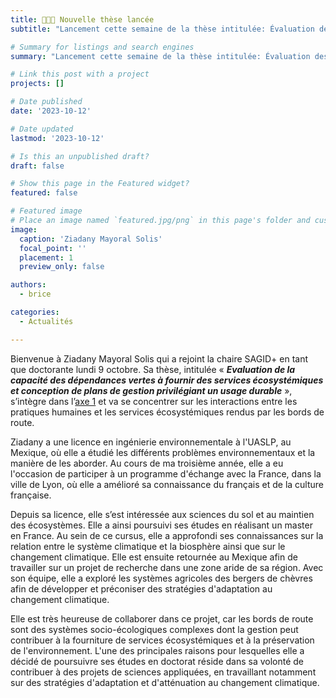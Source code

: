 ```yaml
---
title: 👩🏻‍🏫 Nouvelle thèse lancée 
subtitle: "Lancement cette semaine de la thèse intitulée: Évaluation des services écosystémiques rendus par les bords de route."

# Summary for listings and search engines
summary: "Lancement cette semaine de la thèse intitulée: Évaluation des services écosystémiques rendus par les bords de route."

# Link this post with a project
projects: []

# Date published
date: '2023-10-12'

# Date updated
lastmod: '2023-10-12'

# Is this an unpublished draft?
draft: false

# Show this page in the Featured widget?
featured: false

# Featured image
# Place an image named `featured.jpg/png` in this page's folder and customize its options here.
image:
  caption: 'Ziadany Mayoral Solis'
  focal_point: ''
  placement: 1
  preview_only: false

authors:
  - brice

categories:
  - Actualités

---
```



Bienvenue à Ziadany Mayoral Solis qui a rejoint la chaire SAGID+ en tant que doctorante lundi 9 octobre.  Sa thèse, intitulée « ***Evaluation de la capacité des dépendances vertes à fournir des services écosystémiques et conception de plans de gestion privilégiant un usage durable*** », s’intègre dans l’[axe 1](/SAGID/axe-1/) et va se concentrer sur les interactions entre les pratiques humaines et les services écosystémiques rendus par les bords de route.

Ziadany a une licence en ingénierie environnementale à l'UASLP, au Mexique, où elle a étudié les différents problèmes environnementaux et la manière de les aborder. Au cours de ma troisième année, elle a eu l'occasion de participer à un programme d'échange avec la France, dans la ville de Lyon, où elle a amélioré sa connaissance du français et de la culture française.

Depuis sa licence, elle s’est intéressée aux sciences du sol et au maintien des écosystèmes. Elle a ainsi poursuivi ses études en réalisant un master en France. Au sein de ce cursus, elle a approfondi ses connaissances sur la relation entre le système climatique et la biosphère ainsi que sur le changement climatique. Elle est ensuite retournée au Mexique afin de travailler sur un projet de recherche dans une zone aride de sa région. Avec son équipe, elle a exploré les systèmes agricoles des bergers de chèvres afin de développer et préconiser des stratégies d'adaptation au changement climatique.

Elle est très heureuse de collaborer dans ce projet, car les bords de route sont des systèmes socio-écologiques complexes dont la gestion peut contribuer à la fourniture de services écosystémiques et à la préservation de l'environnement. L'une des principales raisons pour lesquelles elle a décidé de poursuivre ses études en doctorat réside dans sa volonté de contribuer à des projets de sciences appliquées, en travaillant notamment sur des stratégies d'adaptation et d'atténuation au changement climatique.